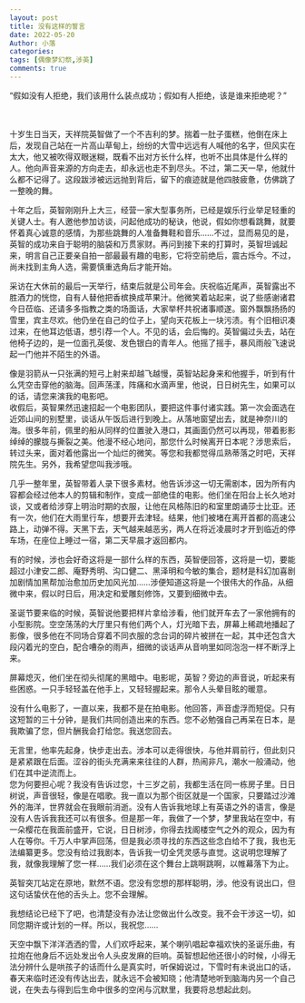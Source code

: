 ```yaml
---
layout: post
title: 没有这样的誓言
date: 2022-05-20
Author: 小落
categories: 
tags: [偶像梦幻祭,涉英]
comments: true
--- 
```


“假如没有人拒绝，我们该用什么装点成功；假如有人拒绝，该是谁来拒绝呢？”
<!-- more -->
<br><br>
十岁生日当天，天祥院英智做了一个不吉利的梦。揣着一肚子蛋糕，他倒在床上后，发现自己站在一片高山草甸上，纷纷的大雪中远远有人喊他的名字，但风实在太大，他又被吹得双眼迷糊，既看不出对方长什么样，也听不出具体是什么样的人。他向声音来源的方向走去，却永远也走不到尽头。不过，第二天一早，他就什么都不记得了。这段跋涉被远远抛到背后，留下的痕迹就是他四肢疲惫，仿佛跳了一整晚的舞。<br>

十年之后，英智刚刚升上大三，经营一家大型事务所，已经是娱乐行业举足轻重的关键人士。有人邀他参加访谈，问起他成功的秘诀，他说，假如你想看跳舞，就要怀着真心诚意的感情，为那些跳舞的人准备舞鞋和音乐……不过，显而易见的是，英智的成功来自于聪明的脑袋和万贯家财。再问到接下来的打算时，英智坦诚起来，明言自己正要亲自拍一部最最有趣的电影，它将空前绝后，震古烁今。不过，尚未找到主角人选，需要慎重选角后才能开始。<br>

采访在大休前的最后一天举行，结束后就是公司年会。庆祝临近尾声，英智露出不胜酒力的恍惚，自有人替他把香槟换成苹果汁。他微笑着站起来，说了些感谢诸君今日莅临、还请多多指教之类的场面话，大家举杯共祝诸事顺遂。窗外飘飘扬扬的雪里，宾主尽欢。他仍坐在自己的位子上，望向天花板上一块污渍。有个旧相识凑过来，在他耳边低语，想引荐一个人。不见的话，会后悔的。英智偏过头去，站在他椅子边的，是一位面孔英俊、发色银白的青年人。他摇了摇手，暴风雨般飞速说起一门他并不陌生的外语。<br>

像是羽箭从一只张满的短弓上射来却越飞越慢，英智站起身来和他握手，听到有什么凭空击穿他的脑海。回声荡漾，阵痛和水滴声里，他说，日日树先生，如果可以的话，请您来演我的电影吧。<br>
收假后，英智果然迅速招起一个电影团队，要把这件事付诸实践。第一次会面选在近郊山间的别墅里，谈话从午饭后进行到晚上。从落地窗望出去，就是神奈川的海。很多年前，佩里的船从同样的位置驶入港口，其画面仍然可以再现，带着影影绰绰的朦胧与撕裂之美。他漫不经心地问，那您什么时候离开日本呢？涉思索后，转过头来，面对着他露出一个灿烂的微笑。等您和我都觉得瓜熟蒂落之时吧，天祥院先生。另外，我希望您叫我涉哦。<br>

几乎一整年里，英智带着人录下很多素材。他告诉涉这一切无需剧本，因为所有内容都会经过他本人的剪辑和制作，变成一部绝佳的电影。他们坐在阳台上长久地对谈，又或者给涉穿上明治时期的衣服，让他在风格陈旧的和室里朗诵莎士比亚。还有一次，他们在大雨里行车，想要开去津轻。结果，他们被堵在离开首都的高速公路上，动弹不得。天黑下去，天气越来越恶劣，两人在将近凌晨时才开到临近的停车场，在座位上睡过一宿，第二天早晨才返回都内。<br>

有的时候，涉也会好奇这将是一部什么样的东西，英智便回答，这将是一切，要能超过小津安二郎、庵野秀明、沟口健二、黑泽明和今敏的集合，题材是科幻加喜剧加剧情加黑帮加治愈加历史加风光加……涉便知道这将是一个很伟大的作品，从细微中来，假以时日后，用决定和爱雕刻修饰，又要到细微中去。<br>

圣诞节要来临的时候，英智说他要把样片拿给涉看，他们就开车去了一家他拥有的小型影院。空空荡荡的大厅里只有他们两个人，灯光暗下去，屏幕上稀疏地播起了影像，很多他在不同场合穿着不同衣服的念台词的碎片被拼在一起，其中还包含大段闪着光的空白，配合嘈杂的雨声，细微的谈话声从音响里如同泡泡一样不断浮上来。<br>

屏幕熄灭，他们坐在彻头彻尾的黑暗中。电影呢，英智？旁边的声音说，听起来有些困惑。一只手轻轻盖在他手上，又轻轻握起来。那令人头晕目眩的暖意。<br>

没有什么电影了，一直以来，我都不是在拍电影。他回答，声音虚浮而短促。只有这短暂的三十分钟，是我们共同创造出来的东西。您不必勉强自己再呆在日本，是我欺骗了您，但片酬我会打给您。我送您回去。<br>

无言里，他率先起身，快步走出去。涉本可以走得很快，与他并肩前行，但此刻只是紧紧跟在后面。涩谷的街头充满来来往往的人群，热闹非凡，潮水一般涌动，他们在其中逆流而上。<br>
您为何要担心呢？我没有告诉过您，十三岁之前，我都生活在同一栋房子里。日日树说，声音很轻，像是在唱歌。我一直以为那个街区就是一个国家，只要踏过沙滩外的海洋，世界就会在我眼前消逝。没有人告诉我地球上有英语之外的语言，像是没有人告诉我我还可以有很多。但是那一年，我做了一个梦，梦里我站在空中，有一朵樱花在我面前盛开，它说，日日树涉，你得去找阁楼空气之外的观众，因为有人在等你。千万人中掌声回荡，但是我必须寻找的东西这些念白给不了我，我也无法编纂更多。您没有给过我剧本，告诉我一切全凭灵感与直觉。这说明您理解了我，就像我理解了您一样……我们必须在这个舞台上跳啊跳啊，以帷幕落下为止。<br>

英智突兀站定在原地，默然不语。您没有您想的那样聪明，涉。他没有说出口，但这句话蛰伏在他的舌头上。您不会理解。<br>

我想结论已经下了吧，也清楚没有办法让您做出什么改变。我不会干涉这一切，如同您期许或计划的一样。所以，我祝您……<br>

天空中飘下洋洋洒洒的雪，人们欢呼起来，某个喇叭唱起幸福欢快的圣诞乐曲，有拉炮在他身后不远处发出令人头皮发麻的巨响。英智想起他还很小的时候，小得无法分辨什么是哄孩子的话而什么是真实时，听保姆说过，下雪时有未说出口的话，春天来临时还没有传达出去，就永远不会被知晓；他清楚地听到脑海内另一个自己说，在失去与得到后生命中很多的空闲与沉默里，我要将总想起此刻。
